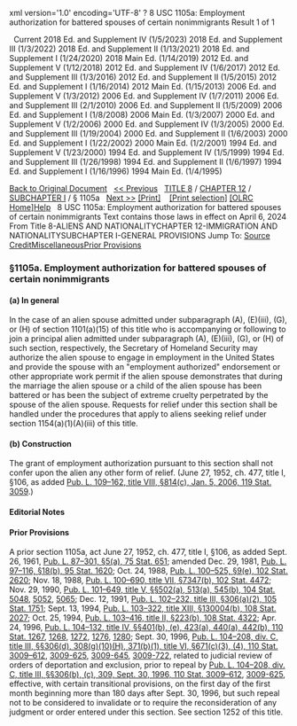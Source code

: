 xml version='1.0' encoding='UTF-8' ?
8 USC 1105a: Employment authorization for battered spouses of certain nonimmigrants
 Result 1 of 1
 
  
  Current
2018 Ed. and Supplement IV (1/5/2023)
2018 Ed. and Supplement III (1/3/2022)
2018 Ed. and Supplement II (1/13/2021)
2018 Ed. and Supplement I (1/24/2020)
2018 Main Ed. (1/14/2019)
2012 Ed. and Supplement V (1/12/2018)
2012 Ed. and Supplement IV (1/6/2017)
2012 Ed. and Supplement III (1/3/2016)
2012 Ed. and Supplement II (1/5/2015)
2012 Ed. and Supplement I (1/16/2014)
2012 Main Ed. (1/15/2013)
2006 Ed. and Supplement V (1/3/2012)
2006 Ed. and Supplement IV (1/7/2011)
2006 Ed. and Supplement III (2/1/2010)
2006 Ed. and Supplement II (1/5/2009)
2006 Ed. and Supplement I (1/8/2008)
2006 Main Ed. (1/3/2007)
2000 Ed. and Supplement V (1/2/2006)
2000 Ed. and Supplement IV (1/3/2005)
2000 Ed. and Supplement III (1/19/2004)
2000 Ed. and Supplement II (1/6/2003)
2000 Ed. and Supplement I (1/22/2002)
2000 Main Ed. (1/2/2001)
1994 Ed. and Supplement V (1/23/2000)
1994 Ed. and Supplement IV (1/5/1999)
1994 Ed. and Supplement III (1/26/1998)
1994 Ed. and Supplement II (1/6/1997)
1994 Ed. and Supplement I (1/16/1996)
1994 Main Ed. (1/4/1995)
  
 
  
[Back to Original Document](/view.xhtml;jsessionid=CD97FB8B6E80A99B3E6DCA26DC7EA910)
 
[<< Previous](#)
  
 [TITLE 8](/view.xhtml;jsessionid=CD97FB8B6E80A99B3E6DCA26DC7EA910?req=granuleid%3AUSC-prelim-title8&saved=%7CZ3JhbnVsZWlkOlVTQy1wcmVsaW0tdGl0bGU4LXNlY3Rpb24xMTA1YQ%3D%3D%7C%7C%7C0%7Cfalse%7Cprelim&edition=prelim) / [CHAPTER 12](/view.xhtml;jsessionid=CD97FB8B6E80A99B3E6DCA26DC7EA910?req=granuleid%3AUSC-prelim-title8-chapter12&saved=%7CZ3JhbnVsZWlkOlVTQy1wcmVsaW0tdGl0bGU4LXNlY3Rpb24xMTA1YQ%3D%3D%7C%7C%7C0%7Cfalse%7Cprelim&edition=prelim) / [SUBCHAPTER I](/view.xhtml;jsessionid=CD97FB8B6E80A99B3E6DCA26DC7EA910?req=granuleid%3AUSC-prelim-title8-chapter12-subchapter1&saved=%7CZ3JhbnVsZWlkOlVTQy1wcmVsaW0tdGl0bGU4LXNlY3Rpb24xMTA1YQ%3D%3D%7C%7C%7C0%7Cfalse%7Cprelim&edition=prelim) / § 1105a
  
 [Next >>](#)
[[Print]](#)
   
 [[Print selection]](#)
[[OLRC Home]](/browse.xhtml;jsessionid=CD97FB8B6E80A99B3E6DCA26DC7EA910)[Help](/navHelp.xhtml;jsessionid=CD97FB8B6E80A99B3E6DCA26DC7EA910)
 
8 USC 1105a: Employment authorization for battered spouses of certain nonimmigrants
Text contains those laws in effect on April 6, 2024
From Title 8-ALIENS AND NATIONALITYCHAPTER 12-IMMIGRATION AND NATIONALITYSUBCHAPTER I-GENERAL PROVISIONS
Jump To: [Source Credit](#sourcecredit)[Miscellaneous](#miscellaneous-note)[Prior Provisions](#priorprovisions-note)
### §1105a. Employment authorization for battered spouses of certain nonimmigrants
#### (a) In general
In the case of an alien spouse admitted under subparagraph (A), (E)(iii), (G), or (H) of section 1101(a)(15) of this title who is accompanying or following to join a principal alien admitted under subparagraph (A), (E)(iii), (G), or (H) of such section, respectively, the Secretary of Homeland Security may authorize the alien spouse to engage in employment in the United States and provide the spouse with an "employment authorized" endorsement or other appropriate work permit if the alien spouse demonstrates that during the marriage the alien spouse or a child of the alien spouse has been battered or has been the subject of extreme cruelty perpetrated by the spouse of the alien spouse. Requests for relief under this section shall be handled under the procedures that apply to aliens seeking relief under section 1154(a)(1)(A)(iii) of this title.
#### (b) Construction
The grant of employment authorization pursuant to this section shall not confer upon the alien any other form of relief.
(June 27, 1952, ch. 477, title I, §106, as added [Pub. L. 109–162, title VIII, §814(c), Jan. 5, 2006, 119 Stat. 3059](/statviewer.htm?volume=119&page=3059).)
  
#### **Editorial Notes**
#### Prior Provisions
A prior section 1105a, act June 27, 1952, ch. 477, title I, §106, as added Sept. 26, 1961, [Pub. L. 87–301, §5(a), 75 Stat. 651](/statviewer.htm?volume=75&page=651); amended Dec. 29, 1981, [Pub. L. 97–116, §18(b), 95 Stat. 1620](/statviewer.htm?volume=95&page=1620); Oct. 24, 1988, [Pub. L. 100–525, §9(e), 102 Stat. 2620](/statviewer.htm?volume=102&page=2620); Nov. 18, 1988, [Pub. L. 100–690, title VII, §7347(b), 102 Stat. 4472](/statviewer.htm?volume=102&page=4472); Nov. 29, 1990, [Pub. L. 101–649, title V, §§502(a), 513(a), 545(b), 104 Stat. 5048](/statviewer.htm?volume=104&page=5048), [5052](/statviewer.htm?volume=104&page=5052), [5065](/statviewer.htm?volume=104&page=5065); Dec. 12, 1991, [Pub. L. 102–232, title III, §306(a)(2), 105 Stat. 1751](/statviewer.htm?volume=105&page=1751); Sept. 13, 1994, [Pub. L. 103–322, title XIII, §130004(b), 108 Stat. 2027](/statviewer.htm?volume=108&page=2027); Oct. 25, 1994, [Pub. L. 103–416, title II, §223(b), 108 Stat. 4322](/statviewer.htm?volume=108&page=4322); Apr. 24, 1996, [Pub. L. 104–132, title IV, §§401(b), (e), 423(a), 440(a), 442(b), 110 Stat. 1267](/statviewer.htm?volume=110&page=1267), [1268](/statviewer.htm?volume=110&page=1268), [1272](/statviewer.htm?volume=110&page=1272), [1276](/statviewer.htm?volume=110&page=1276), [1280](/statviewer.htm?volume=110&page=1280); Sept. 30, 1996, [Pub. L. 104–208, div. C, title III, §§306(d), 308(g)(10)(H), 371(b)(1), title VI, §671(c)(3), (4), 110 Stat. 3009–612](/statviewer.htm?volume=110&page=3009-612), [3009-625](/statviewer.htm?volume=110&page=3009-625), [3009-645](/statviewer.htm?volume=110&page=3009-645), [3009-722](/statviewer.htm?volume=110&page=3009-722), related to judicial review of orders of deportation and exclusion, prior to repeal by [Pub. L. 104–208, div. C, title III, §§306(b), (c), 309, Sept. 30, 1996, 110 Stat. 3009–612](/statviewer.htm?volume=110&page=3009-612), [3009-625](/statviewer.htm?volume=110&page=3009-625), effective, with certain transitional provisions, on the first day of the first month beginning more than 180 days after Sept. 30, 1996, but such repeal not to be considered to invalidate or to require the reconsideration of any judgment or order entered under this section. See section 1252 of this title.
